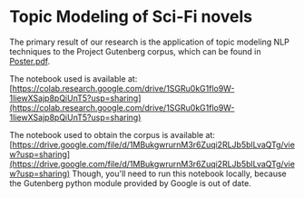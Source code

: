 # Topic Modeling of Sci-Fi novels
The primary result of our research is the application of topic modeling NLP techniques to the Project Gutenberg corpus, which can be found in [Poster.pdf](https://github.com/redcitylights/SciFi_Topic_Modeling/blob/main/Poster2.pdf).

The notebook used is available at:
[https://colab.research.google.com/drive/1SGRu0kG1flo9W-1IiewXSajp8pQiUnT5?usp=sharing](https://colab.research.google.com/drive/1SGRu0kG1flo9W-1IiewXSajp8pQiUnT5?usp=sharing)

The notebook used to obtain the corpus is available at:
[https://drive.google.com/file/d/1MBukgwrurnM3r6Zuqi2RLJb5blLvaQTg/view?usp=sharing](https://drive.google.com/file/d/1MBukgwrurnM3r6Zuqi2RLJb5blLvaQTg/view?usp=sharing)
Though, you'll need to run this notebook locally, because the Gutenberg python module provided by Google is out of date.
